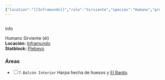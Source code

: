 ```yaml
---
{"location":"[[Inframundo]]","role":"Sirviente","species":"Humano","pronouns":"él","reference":"","image":"","description":"Humano Sirviente (él)","statblock":"[[Plebeyo]]","patron":"","type":"Personas","dg-publish":false,"dg-publish-dm":true,"permalink":"/personas/el-bardo/","dgPassFrontmatter":true}
---
```


<p><span><div data-callout-metadata="" data-callout-fold="" data-callout="info" class="callout node-insert-event"><div class="callout-title" dir="auto"><div class="callout-icon"><svg width="16" height="16"></svg></div><div class="callout-title-inner">Info</div></div><div class="callout-content">
<p dir="auto"> Humano Sirviente (él)<br>
<strong>Locación:</strong> <a data-tooltip-position="top" aria-label="Lugares/Inframundo.md" data-href="Lugares/Inframundo.md" href="Lugares/Inframundo.md" class="internal-link" target="_blank" rel="noopener nofollow">Inframundo</a><br>
<strong>Statblock:</strong> <a data-tooltip-position="top" aria-label="Statblocks/Plebeyo.md" data-href="Statblocks/Plebeyo.md" href="Statblocks/Plebeyo.md" class="internal-link" target="_blank" rel="noopener nofollow">Plebeyo</a></p>
</div></div></span></p><h3><span>Áreas</span></h3><div><ul class="contains-task-list"><li data-task=" " class="dataview task-list-item"><input type="checkbox" class="dataview task-list-item-checkbox"><span><code>7.Balcón Interior</code> Harpa hecha de huesos y <a data-tooltip-position="top" aria-label="Personas/El Bardo" data-href="Personas/El Bardo" href="Personas/El Bardo" class="internal-link" target="_blank" rel="noopener nofollow">El Bardo</a>.</span></li></ul></div>